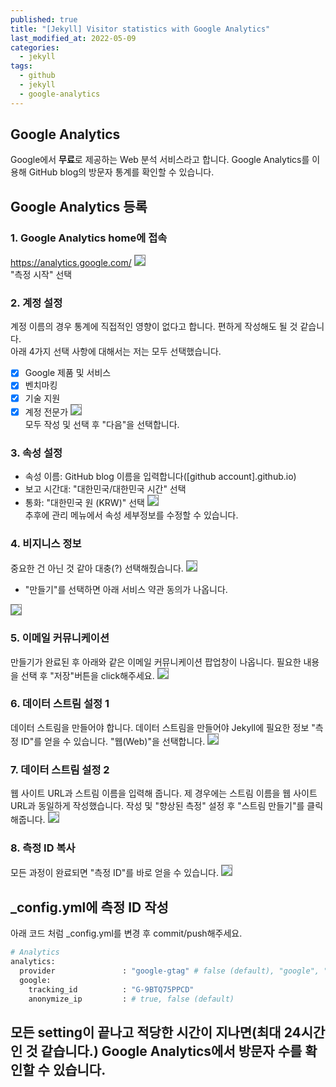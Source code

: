 ```yaml
---
published: true
title: "[Jekyll] Visitor statistics with Google Analytics"
last_modified_at: 2022-05-09
categories:
  - jekyll
tags:
  - github
  - jekyll
  - google-analytics
---
```


## Google Analytics
Google에서 <b>무료</b>로 제공하는 Web 분석 서비스라고 합니다. Google Analytics를 이용해 GitHub blog의 방문자 통계를 확인할 수 있습니다.

## Google Analytics 등록

### 1. Google Analytics home에 접속
https://analytics.google.com/
<img src="https://user-images.githubusercontent.com/90759236/167304249-a5d0fe4f-98b3-4dc7-b0d9-587daeaf42f1.png" style="border: 1px solid grey">
<br>"측정 시작" 선택

### 2. 계정 설정
계정 이름의 경우 통계에 직접적인 영향이 없다고 합니다. 편하게 작성해도 될 것 같습니다.<br>
아래 4가지 선택 사항에 대해서는 저는 모두 선택했습니다.
* [x] Google 제품 및 서비스
* [x] 벤치마킹
* [x] 기술 지원
* [x] 계정 전문가
<img src="https://user-images.githubusercontent.com/90759236/167304330-15bc0fb7-fd8e-42fc-8f46-a51756a1331e.png" style="border: 1px solid grey"><br>
모두 작성 및 선택 후 "다음"을 선택합니다.

### 3. 속성 설정
* 속성 이름: GitHub blog 이름을 입력합니다([github account].github.io)
* 보고 시간대: "대한민국/대한민국 시간" 선택
* 통화: "대한민국 원 (KRW)" 선택
<img src="https://user-images.githubusercontent.com/90759236/167304569-fb24faf1-1645-42fc-9f94-6a3fc9a75a76.png" style="border: 1px solid grey"><br>
추후에 관리 메뉴에서 속성 세부정보를 수정할 수 있습니다.

### 4. 비지니스 정보
중요한 건 아닌 것 같아 대충(?) 선택해줬습니다.
<img src="https://user-images.githubusercontent.com/90759236/167304753-1defedd7-5d74-49af-bb29-28513b87b387.png" style="border: 1px solid grey"><br>
* "만들기"를 선택하면 아래 서비스 약관 동의가 나옵니다.
<img src="https://user-images.githubusercontent.com/90759236/167304864-eee84d77-9aa6-43e1-b4f5-c5474d211a8c.png" style="border: 1px solid grey">

### 5. 이메일 커뮤니케이션
만들기가 완료된 후 아래와 같은 이메일 커뮤니케이션 팝업창이 나옵니다. 필요한 내용을 선택 후 "저장"버튼을 click해주세요.
<img src="https://user-images.githubusercontent.com/90759236/167304918-aec32641-dbc2-4fc8-86f3-d8ea86a4ee1a.png" style="border: 1px solid grey">

### 6. 데이터 스트림 설정 1
데이터 스트림을 만들어야 합니다. 데이터 스트림을 만들어야 Jekyll에 필요한 정보 "측정 ID"를 얻을 수 있습니다. "웹(Web)"을 선택합니다.
<img src="https://user-images.githubusercontent.com/90759236/167305023-28077a5e-3a04-45e2-a99e-8d6c1654176a.png" style="border: 1px solid grey">

### 7. 데이터 스트림 설정 2
웹 사이트 URL과 스트림 이름을 입력해 줍니다. 제 경우에는 스트림 이름을 웹 사이트 URL과 동일하게 작성했습니다. 작성 및 "향상된 측정" 설정 후 "스트림 만들기"를 클릭해줍니다.
<img src="https://user-images.githubusercontent.com/90759236/167305128-9448cb45-c431-441a-a87a-292ff6c716c2.png" style="border: 1px solid grey">

### 8. 측정 ID 복사
모든 과정이 완료되면 "측정 ID"를 바로 얻을 수 있습니다.
<img src="https://user-images.githubusercontent.com/90759236/167305335-dc75f8de-2c91-4506-981c-5b02e32f7bc2.png" style="border: 1px solid grey">

## _config.yml에 측정 ID 작성
아래 코드 처럼 _config.yml를 변경 후 commit/push해주세요.
```sh
# Analytics
analytics:
  provider               : "google-gtag" # false (default), "google", "google-universal", "google-gtag", "custom"
  google:
    tracking_id          : "G-9BTQ75PPCD"
    anonymize_ip         : # true, false (default)
```
## 모든 setting이 끝나고 적당한 시간이 지나면(최대 24시간 인 것 같습니다.) Google Analytics에서 방문자 수를 확인할 수 있습니다.
